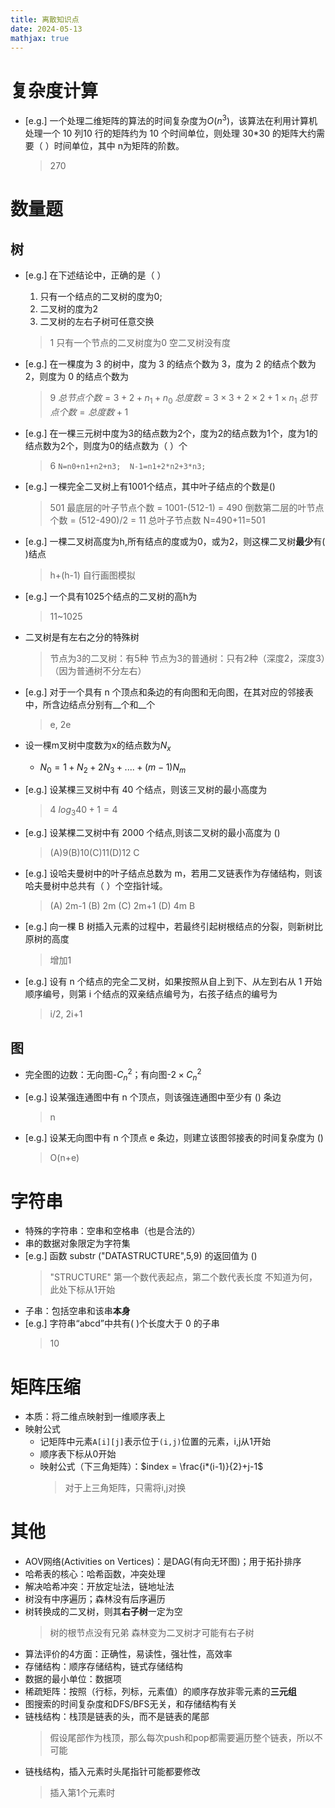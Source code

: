 ```yaml
---
title: 离散知识点
date: 2024-05-13
mathjax: true
---
```

# 复杂度计算
- [e.g.] 一个处理二维矩阵的算法的时间复杂度为$O(n^3)$，该算法在利用计算机处理一个 10 列10 行的矩阵约为 10 个时间单位，则处理 30*30 的矩阵大约需要（ ）时间单位，其中 n为矩阵的阶数。
    > 270

<!-- more -->

# 数量题
## 树
- [e.g.] 在下述结论中，正确的是（ ）
  1. 只有一个结点的二叉树的度为0;
  2. 二叉树的度为2
  3. 二叉树的左右子树可任意交换
  > 1
  > 只有一个节点的二叉树度为0
  > 空二叉树没有度

- [e.g.] 在一棵度为 3 的树中，度为 3 的结点个数为 3，度为 2 的结点个数为 2，则度为 0 的结点个数为
    > 9
    > $总节点个数 = 3 + 2 + n_1 + n_0$
    > $总度数 = 3×3 + 2×2 + 1×n_1$
    > $总节点个数 = 总度数 + 1$

- [e.g.] 在一棵三元树中度为3的结点数为2个，度为2的结点数为1个，度为1的结点数为2个，则度为0的结点数为（    ）个
    > 6
    > `N=n0+n1+n2+n3;  N-1=n1+2*n2+3*n3;`

- [e.g.] 一棵完全二叉树上有1001个结点，其中叶子结点的个数是()
    > 501
    > 最底层的叶子节点个数 = 1001-(512-1) = 490
    > 倒数第二层的叶节点个数 = (512-490)/2 = 11
    > 总叶子节点数 N=490+11=501

- [e.g.] 一棵二叉树高度为h,所有结点的度或为0，或为2，则这棵二叉树**最少**有(  )结点
    > h+(h-1)
    > 自行画图模拟

- [e.g.] 一个具有1025个结点的二叉树的高h为
    > 11~1025

- 二叉树是有左右之分的特殊树
    > 节点为3的二叉树：有5种
    > 节点为3的普通树：只有2种（深度2，深度3）（因为普通树不分左右）

- [e.g.] 对于一个具有 n 个顶点和条边的有向图和无向图，在其对应的邻接表中，所含边结点分别有__个和__个
    > e, 2e

- 设一棵m叉树中度数为x的结点数为$N_x$
    - $N_0 = 1 + N_2 + 2N_3 + .... + (m-1)N_m$

- [e.g.] 设某棵三叉树中有 40 个结点，则该三叉树的最小高度为
    > 4
    > $log_3 40 + 1 = 4$

- [e.g.] 设某棵二叉树中有 2000 个结点,则该二叉树的最小高度为 ()
    > (A)9(B)10(C)11(D)12
    > C
- [e.g.] 设哈夫曼树中的叶子结点总数为 m，若用二叉链表作为存储结构，则该哈夫曼树中总共有（ ）个空指针域。
    > (A) 2m-1 (B) 2m (C) 2m+1 (D) 4m
    > B

- [e.g.] 向一棵 B 树插入元素的过程中，若最终引起树根结点的分裂，则新树比原树的高度
    > 增加1

- [e.g.] 设有 n 个结点的完全二叉树，如果按照从自上到下、从左到右从 1 开始顺序编号，则第 i 个结点的双亲结点编号为，右孩子结点的编号为
    > i/2, 2i+1

## 图
- 完全图的边数：无向图-$C_n^2$；有向图-$2×C_n^2$

- [e.g.] 设某强连通图中有 n 个顶点，则该强连通图中至少有 () 条边
    > n

- [e.g.] 设某无向图中有 n 个顶点 e 条边，则建立该图邻接表的时间复杂度为 ()
    > O(n+e)


# 字符串
- 特殊的字符串：空串和空格串（也是合法的）
- 串的数据对象限定为字符集
- [e.g.] 函数 substr ("DATASTRUCTURE",5,9) 的返回值为 ()
    > "STRUCTURE"
    > 第一个数代表起点，第二个数代表长度
    > 不知道为何，此处下标从1开始
- 子串：包括空串和该串**本身**
- [e.g.] 字符串“abcd”中共有( )个长度大于 0 的子串
    > 10


# 矩阵压缩
- 本质：将二维点映射到一维顺序表上
- 映射公式
    - 记矩阵中元素`A[i][j]`表示位于`(i,j)`位置的元素，i,j从1开始
    - 顺序表下标从0开始
    - 映射公式（下三角矩阵）：$index = \frac{i*(i-1)}{2}+j-1$
        > 对于上三角矩阵，只需将i,j对换


# 其他
- AOV网络(Activities on Vertices)：是DAG(有向无环图)；用于拓扑排序
- 哈希表的核心：哈希函数，冲突处理
- 解决哈希冲突：开放定址法，链地址法
- 树没有中序遍历；森林没有后序遍历
- 树转换成的二叉树，则其**右子树**一定为空
    > 树的根节点没有兄弟
    > 森林变为二叉树才可能有右子树
- 算法评价的4方面：正确性，易读性，强壮性，高效率
- 存储结构：顺序存储结构，链式存储结构
- 数据的最小单位：数据项
- 稀疏矩阵：按照（行标，列标，元素值）的顺序存放非零元素的**三元组**
- 图搜索的时间复杂度和DFS/BFS无关，和存储结构有关
- 链栈结构：栈顶是链表的头，而不是链表的尾部
    > 假设尾部作为栈顶，那么每次push和pop都需要遍历整个链表，所以不可能
- 链栈结构，插入元素时头尾指针可能都要修改
    > 插入第1个元素时


